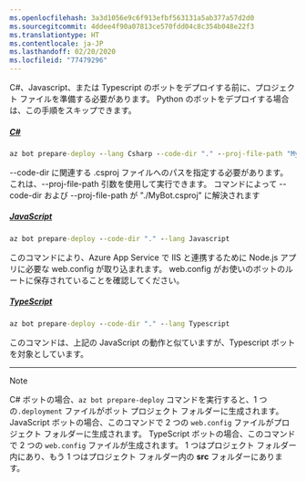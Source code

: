 ```yaml
---
ms.openlocfilehash: 3a3d1056e9c6f913efbf563131a5ab377a57d2d0
ms.sourcegitcommit: 4ddee4f90a07813ce570fdd04c8c354b048e22f3
ms.translationtype: HT
ms.contentlocale: ja-JP
ms.lasthandoff: 02/20/2020
ms.locfileid: "77479296"
---
```


C#、Javascript、または Typescript のボットをデプロイする前に、プロジェクト ファイルを準備する必要があります。 Python のボットをデプロイする場合は、この手順をスキップできます。

<!-- **C# bots** -->
##### <a name="c"></a>[C#](#tab/csharp)

```cmd
az bot prepare-deploy --lang Csharp --code-dir "." --proj-file-path "MyBot.csproj"
```

--code-dir に関連する .csproj ファイルへのパスを指定する必要があります。 これは、--proj-file-path 引数を使用して実行できます。 コマンドによって --code-dir および --proj-file-path が "./MyBot.csproj" に解決されます

<!-- **JavaScript bots** -->
##### <a name="javascript"></a>[JavaScript](#tab/javascript)

```cmd
az bot prepare-deploy --code-dir "." --lang Javascript
```

このコマンドにより、Azure App Service で IIS と連携するために Node.js アプリに必要な web.config が取り込まれます。 web.config がお使いのボットのルートに保存されていることを確認してください。

<!-- **TypeScript bots** -->
##### <a name="typescript"></a>[TypeScript](#tab/typescript)

```cmd
az bot prepare-deploy --code-dir "." --lang Typescript
```

このコマンドは、上記の JavaScript の動作と似ていますが、Typescript ボットを対象としています。

---

> [!NOTE]
>  C# ボットの場合、`az bot prepare-deploy` コマンドを実行すると、1 つの`.deployment` ファイルがボット プロジェクト フォルダーに生成されます。
> JavaScript ボットの場合、このコマンドで 2 つの `web.config` ファイルがプロジェクト フォルダーに生成されます。
> TypeScript ボットの場合、このコマンドで 2 つの `web.config` ファイルが生成されます。 1 つはプロジェクト フォルダー内にあり、もう 1 つはプロジェクト フォルダー内の **src** フォルダーにあります。


